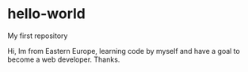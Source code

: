 # hello-world
My first repository

Hi, Im from Eastern Europe, learning code by myself and have a goal to become a web developer. Thanks.
